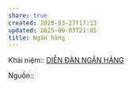 ```yaml
---
share: true
created: 2025-03-27T17:13
updated: 2025-09-03T21:05
title: Ngân hàng
---
```

Khái niệm:: 
[DIỄN ĐÀN NGÂN HÀNG](https://www.facebook.com/groups/gocnhinnganhang/)

Nguồn:: 
